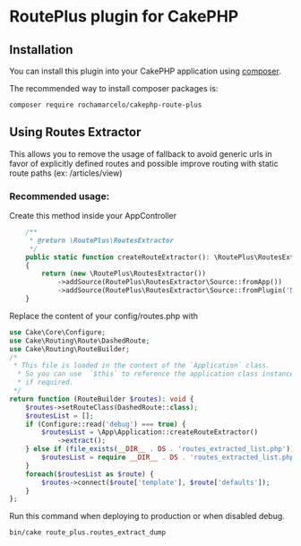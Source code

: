 # RoutePlus plugin for CakePHP

## Installation

You can install this plugin into your CakePHP application using [composer](https://getcomposer.org).

The recommended way to install composer packages is:

```
composer require rochamarcelo/cakephp-route-plus
```


## Using Routes Extractor
This allows you to remove the usage of fallback to avoid generic urls in favor of
explicitly defined routes and possible improve routing with static route paths (ex: /articles/view)

### Recommended usage:
Create this method inside your AppController

```php
    /**
     * @return \RoutePlus\RoutesExtractor
     */
    public static function createRouteExtractor(): \RoutePlus\RoutesExtractor
    {
        return (new \RoutePlus\RoutesExtractor())
            ->addSource(RoutePlus\RoutesExtractor\Source::fromApp())
            ->addSource(RoutePlus\RoutesExtractor\Source::fromPlugin('MyPlugin'));
    }
```

Replace the content of your config/routes.php with

```php
use Cake\Core\Configure;
use Cake\Routing\Route\DashedRoute;
use Cake\Routing\RouteBuilder;
/*
 * This file is loaded in the context of the `Application` class.
  * So you can use  `$this` to reference the application class instance
  * if required.
 */
return function (RouteBuilder $routes): void {
    $routes->setRouteClass(DashedRoute::class);
    $routesList = [];
    if (Configure::read('debug') === true) {
        $routesList = \App\Application::createRouteExtractor()
            ->extract();
    } else if (file_exists(__DIR__ . DS . 'routes_extracted_list.php')) {
        $routesList = require __DIR__ . DS . 'routes_extracted_list.php';
    }
    foreach($routesList as $route) {
        $routes->connect($route['template'], $route['defaults']);
    }
};
```
Run this command when deploying to production or when disabled debug.

```
bin/cake route_plus.routes_extract_dump
```

